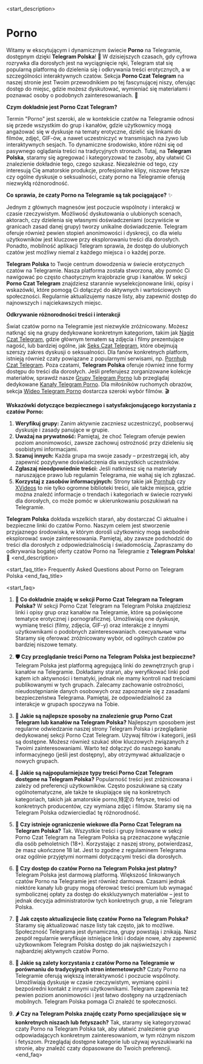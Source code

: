 <start_description>
# Porno

Witamy w ekscytującym i dynamicznym świecie **Porno** na Telegramie, dostępnym dzięki **Telegram Polska**! 🔞 W dzisiejszych czasach, gdy cyfrowa rozrywka dla dorosłych jest na wyciągnięcie ręki, Telegram stał się popularną platformą do dzielenia się i odkrywania treści erotycznych, a w szczególności interaktywnych czatów. Sekcja **Porno Czat Telegram** na naszej stronie jest Twoim przewodnikiem po tej fascynującej niszy, oferując dostęp do miejsc, gdzie możesz dyskutować, wymieniać się materiałami i poznawać osoby o podobnych zainteresowaniach. 🚀

**Czym dokładnie jest Porno Czat Telegram?**

Termin "Porno" jest szeroki, ale w kontekście czatów na Telegramie odnosi się przede wszystkim do grup i kanałów, gdzie użytkownicy mogą angażować się w dyskusje na tematy erotyczne, dzielić się linkami do filmów, zdjęć, GIF-ów, a nawet uczestniczyć w transmisjach na żywo lub interaktywnych sesjach. To dynamiczne środowisko, które różni się od pasywnego oglądania treści na tradycyjnych stronach. Tutaj, na **Telegram Polska**, staramy się agregować i kategoryzować te zasoby, aby ułatwić Ci znalezienie dokładnie tego, czego szukasz. Niezależnie od tego, czy interesują Cię amatorskie produkcje, profesjonalne klipy, niszowe fetysze czy ogólne dyskusje o seksualności, czaty porno na Telegramie oferują niezwykłą różnorodność.

**Co sprawia, że czaty Porno na Telegramie są tak pociągające?** ✨

Jednym z głównych magnesów jest poczucie wspólnoty i interakcji w czasie rzeczywistym. Możliwość dyskutowania o ulubionych scenach, aktorach, czy dzielenia się własnymi doświadczeniami (oczywiście w granicach zasad danej grupy) tworzy unikalne doświadczenie. Telegram oferuje również pewien stopień anonimowości i dyskrecji, co dla wielu użytkowników jest kluczowe przy eksplorowaniu treści dla dorosłych. Ponadto, mobilność aplikacji Telegram sprawia, że dostęp do ulubionych czatów jest możliwy niemal z każdego miejsca i o każdej porze.

**Telegram Polska** to Twoje centrum dowodzenia w świecie erotycznych czatów na Telegramie. Nasza platforma została stworzona, aby pomóc Ci nawigować po często chaotycznym krajobrazie grup i kanałów. W sekcji **Porno Czat Telegram** znajdziesz starannie wyselekcjonowane linki, opisy i wskazówki, które pomogą Ci dołączyć do aktywnych i wartościowych społeczności. Regularnie aktualizujemy nasze listy, aby zapewnić dostęp do najnowszych i najciekawszych miejsc.

**Odkrywanie różnorodności treści i interakcji**

Świat czatów porno na Telegramie jest niezwykle zróżnicowany. Możesz natknąć się na grupy dedykowane konkretnym kategoriom, takim jak [Nagie Czat Telegram](/czat/nagie/), gdzie głównym tematem są zdjęcia i filmy prezentujące nagość, lub bardziej ogólne, jak [Seks Czat Telegram](/czat/seks/), które obejmują szerszy zakres dyskusji o seksualności. Dla fanów konkretnych platform, istnieją również czaty powiązane z popularnymi serwisami, np. [Pornhub Czat Telegram](/czat/pornhub/). Poza czatami, **Telegram Polska** oferuje również inne formy dostępu do treści dla dorosłych. Jeśli preferujesz zorganizowane kolekcje materiałów, sprawdź nasze [Grupy Telegram Porno](/grupy/porno/) lub przeglądaj dedykowane [Kanały Telegram Porno](/kanaly/porno/). Dla miłośników ruchomych obrazów, sekcja [Wideo Telegram Porno](/wideo/porno/) dostarcza szeroki wybór filmów. 🎬

**Wskazówki dotyczące bezpiecznego i satysfakcjonującego korzystania z czatów Porno:**

1.  **Weryfikuj grupy:** Zanim aktywnie zaczniesz uczestniczyć, poobserwuj dyskusje i zasady panujące w grupie.
2.  **Uważaj na prywatność:** Pamiętaj, że choć Telegram oferuje pewien poziom anonimowości, zawsze zachowuj ostrożność przy dzieleniu się osobistymi informacjami.
3.  **Szanuj innych:** Każda grupa ma swoje zasady – przestrzegaj ich, aby zapewnić pozytywne doświadczenia dla wszystkich uczestników.
4.  **Zgłaszaj nieodpowiednie treści:** Jeśli natkniesz się na materiały naruszające prawo lub regulamin Telegrama, nie wahaj się ich zgłaszać.
5.  **Korzystaj z zasobów informacyjnych:** Strony takie jak [Pornhub](https://www.pornhub.com) czy [XVideos](https://www.xvideos.com) to nie tylko ogromne biblioteki treści, ale także miejsca, gdzie można znaleźć informacje o trendach i kategoriach w świecie rozrywki dla dorosłych, co może pomóc w ukierunkowaniu poszukiwań na Telegramie.

**Telegram Polska** dokłada wszelkich starań, aby dostarczać Ci aktualne i bezpieczne linki do czatów Porno. Naszym celem jest stworzenie przyjaznego środowiska, w którym dorośli użytkownicy mogą swobodnie eksplorować swoje zainteresowania. Pamiętaj, aby zawsze podchodzić do treści dla dorosłych z odpowiedzialnością i świadomością. Zapraszamy do odkrywania bogatej oferty czatów Porno na Telegramie z **Telegram Polska**! 🍑
<end_description>

<start_faq_title>
Frequently Asked Questions about Porno on Telegram Polska
<end_faq_title>

<start_faq>
1. **🤔 Co dokładnie znajdę w sekcji Porno Czat Telegram na Telegram Polska?**
W sekcji Porno Czat Telegram na Telegram Polska znajdziesz linki i opisy grup oraz kanałów na Telegramie, które są poświęcone tematyce erotycznej i pornograficznej. Umożliwiają one dyskusje, wymianę treści (filmy, zdjęcia, GIF-y) oraz interakcje z innymi użytkownikami o podobnych zainteresowaniach.  сексуальные чаты Staramy się oferować zróżnicowany wybór, od ogólnych czatów po bardziej niszowe tematy.

2. **🛡️ Czy przeglądanie treści Porno na Telegram Polska jest bezpieczne?**
Telegram Polska jest platformą agregującą linki do zewnętrznych grup i kanałów na Telegramie. Dokładamy starań, aby weryfikować linki pod kątem ich aktywności i tematyki, jednak nie mamy kontroli nad treściami publikowanymi w tych grupach. Zalecamy zachowanie ostrożności, nieudostępnianie danych osobowych oraz zapoznanie się z zasadami bezpieczeństwa Telegrama. Pamiętaj, że odpowiedzialność za interakcje w grupach spoczywa na Tobie.

3. **🚀 Jakie są najlepsze sposoby na znalezienie grup Porno Czat Telegram lub kanałów na Telegram Polska?**
Najlepszym sposobem jest regularne odwiedzanie naszej strony Telegram Polska i przeglądanie dedykowanej sekcji Porno Czat Telegram. Używaj filtrów i kategorii, jeśli są dostępne. Możesz również szukać słów kluczowych związanych z Twoimi zainteresowaniami. Warto też dołączyć do naszego kanału informacyjnego (jeśli jest dostępny), aby otrzymywać aktualizacje o nowych grupach.

4. **🌟 Jakie są najpopularniejsze typy treści Porno Czat Telegram dostępne na Telegram Polska?**
Popularność treści jest zróżnicowana i zależy od preferencji użytkowników. Często poszukiwane są czaty ogólnotematyczne, ale także te skupiające się na konkretnych kategoriach, takich jak amatorskie porno,特定の fetysze, treści od konkretnych producentów, czy wymiana zdjęć i filmów. Staramy się na Telegram Polska odzwierciedlać tę różnorodność.

5. **🔞 Czy istnieje ograniczenie wiekowe dla Porno Czat Telegram na Telegram Polska?**
Tak. Wszystkie treści i grupy linkowane w sekcji Porno Czat Telegram na Telegram Polska są przeznaczone wyłącznie dla osób pełnoletnich (18+). Korzystając z naszej strony, potwierdzasz, że masz ukończone 18 lat. Jest to zgodne z regulaminem Telegrama oraz ogólnie przyjętymi normami dotyczącymi treści dla dorosłych.

6. **💸 Czy dostęp do czatów Porno na Telegram Polska jest płatny?**
Telegram Polska jest darmową platformą. Większość linkowanych czatów Porno na Telegramie jest również darmowa. Czasami jednak niektóre kanały lub grupy mogą oferować treści premium lub wymagać symbolicznej opłaty za dostęp do ekskluzywnych materiałów – jest to jednak decyzja administratorów tych konkretnych grup, a nie Telegram Polska.

7. **🔄 Jak często aktualizujecie listę czatów Porno na Telegram Polska?**
Staramy się aktualizować nasze listy tak często, jak to możliwe. Społeczność Telegrama jest dynamiczna, grupy powstają i znikają. Nasz zespół regularnie weryfikuje istniejące linki i dodaje nowe, aby zapewnić użytkownikom Telegram Polska dostęp do jak najświeższych i najbardziej aktywnych czatów Porno.

8. **💬 Jakie są zalety korzystania z czatów Porno na Telegramie w porównaniu do tradycyjnych stron internetowych?**
Czaty Porno na Telegramie oferują większą interaktywność i poczucie wspólnoty. Umożliwiają dyskusje w czasie rzeczywistym, wymianę opinii i bezpośredni kontakt z innymi użytkownikami. Telegram zapewnia też pewien poziom anonimowości i jest łatwo dostępny na urządzeniach mobilnych. Telegram Polska pomaga Ci znaleźć te społeczności.

9. **🌶️ Czy na Telegram Polska znajdę czaty Porno specjalizujące się w konkretnych niszach lub fetyszach?**
Tak, staramy się kategoryzować czaty Porno na Telegram Polska tak, aby ułatwić znalezienie grup odpowiadających konkretnym zainteresowaniom, w tym różnym niszom i fetyszom. Przeglądaj dostępne kategorie lub używaj wyszukiwarki na stronie, aby znaleźć czaty dopasowane do Twoich preferencji.
<end_faq>